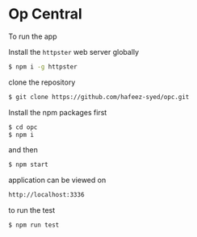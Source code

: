 # Op Central

To run the app

Install the ` httpster ` web server globally

```bash
$ npm i -g httpster
```

clone the repository

```bash
$ git clone https://github.com/hafeez-syed/opc.git
```

Install the npm packages first

```bash
$ cd opc
$ npm i
```

and then


```bash
$ npm start
```

application can be viewed on

```bash
http://localhost:3336
```

to run the test

```bash
$ npm run test
```

